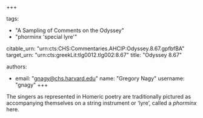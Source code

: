 +++

tags:
- "A Sampling of Comments on the Odyssey"
- "phorminx &#39;special lyre&#39;"

citable_urn: "urn:cts:CHS:Commentaries.AHCIP:Odyssey.8.67.gpfbfBA"
target_urn: "urn:cts:greekLit:tlg0012.tlg002:8.67"
title: "Odyssey 8.67"

authors:
- email: "gnagy@chs.harvard.edu"
  name: "Gregory Nagy"
  username: "gnagy"
+++

<p>The singers as represented in Homeric poetry are traditionally pictured as accompanying themselves on a string instrument or ‘lyre’, called a <em>phorminx</em> here. </p>